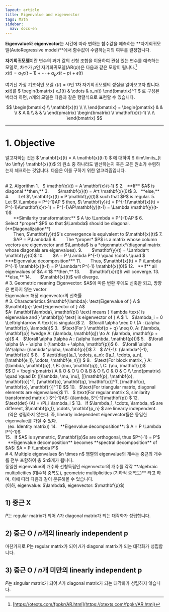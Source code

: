```yaml
---
layout: article
title: Eigenvalue and eigenvector
tags: Math
sidebar:
  nav: docs-en
---
```


**Eigenvalue**와 **eigenvector**는 시간에 따라 변하는 함수값을 예측하는 **자기회귀모델(AutoRegressive model)**에서 함수값이 수렴하는지의 여부를 결정합니다. <br>

<!--more-->

**자기회귀모델**이란 변수의 과거 값의 선형 조합을 이용하여 관심 있는 변수를 예측하는 모델로, 차수가 $p$인 자기회귀모델(AR(p))은 다음과 같은 모양이 됩니다.[^1] <br>
$x(t) = \alpha_1 x(t-1) + \cdots + \alpha_p x(t-p) + \epsilon(t)$

여기선 가장 기초적인 모델 $\epsilon(t) = 0$인 1차 자기회귀모델의 성질을 알아보고자 합니다. <br>
$\mathbf{x}(t)$를 $
\begin{bmatrix}
x_1(t) & \cdots & x_n(t)
\end{bmatrix}^T
$ 로 구성된 벡터라 하면, $n$개의 모델은 다음과 같은 행렬식으로 표현할 수 있습니다. <br>

$$
\begin{bmatrix}
\\ \mathbf{x}(t) \\ \\
\end{bmatrix} =
\begin{pmatrix}
& & \\
& A & \\
& & \\
\end{pmatrix}
\begin{bmatrix}
\\ \mathbf{x}(t-1) \\ \\
\end{bmatrix}
$$

---

# 1. Objective
알고자하는 것은 $ \mathbf{x}(t) = A \mathbf{x}(t-1) $ 에 대하여 $ \lim\limits_{t \to \infty} \mathbf{x}(t)$ 의 원소 중 하나라도 발산하는지 혹은 모든 원소가 수렴하는지 체크하는 것입니다. 다음은 이를 구하기 위한 알고리즘입니다.

<br>
# 2. Algorithm
1. &nbsp; $ \mathbf{x}(t) = A \mathbf{x}(t-1) $
2. &nbsp; **If** $A$ is diagonal **then,**
3. &nbsp; &emsp; $\mathbf{x}(t) = A^t \mathbf{x}(0)$
3. &nbsp; **else,**
4. &nbsp; &emsp; Let $\ \mathbf{x}(t) = P \mathbf{y}(t)$ such that $P$ is regular.
5. &nbsp; &emsp; Let $\ \Lambda = P^{-1}AP $ then, $\ \mathbf{y}(t) = P^{-1}\mathbf{x}(t) = P^{-1}A\mathbf{x}(t-1) = P^{-1}AP\mathbf{y}(t-1) = \Lambda \mathbf{y}(t-1)$ <br>
&nbsp; &emsp; **Similarity transformation:** $ A \to \Lambda = P^{-1}AP $
6. &nbsp; &emsp; Select *proper* $P$ so that $\Lambda$ should be diagonal.(**Diagonalization**) <br>
&nbsp; &emsp; Then, $\mathbf{y}(t)$'s convergence is equivalent to $\mathbf{x}(t)$
7. &nbsp;  &emsp; $AP = P\Lambda$
8. &nbsp; &emsp; The *proper* $P$ is a matrix whose column vectors are eigenvector and $\Lambda$ is a *eigenmatrix*(diagonal matrix whose diagonals are eigenvalues).
9. &nbsp; &emsp; $\mathbf{y}(t) = \Lambda^t \mathbf{y}(0)$
10. &nbsp; &emsp; $A = P \Lambda P^{-1} \quad \cdots \quad $ ***Eigenvalue decomposition***
11. &nbsp; &emsp; Thus, $\mathbf{x}(t) = P \Lambda P^{-1} \mathbf{x}(t-1) = P \Lambda^t P^{-1} \mathbf{x}(0)$
12. &nbsp; **If** all eigenvalues of $A ≤ 1$ **then,**
13. &nbsp; &emsp; $\mathbf{x}(t)$ will converge.
13. &nbsp; **else,**
14. &nbsp; &emsp; $\mathbf{x}(t)$ will diverge.

<br>
# 3. Geometric meaning
Eigenvector: $A$에 따른 변환 후에도 신축만 되고, 방향은 변하지 않는 vector <br>
Eigenvalue: 해당 eigenvector의 신축률

<br>
# 3. Characteristics
$\mathbf{\lambda}: \text{Eigenvalue of } A $ <br>
$\mathbf{p}: \text{Eigenvector of } A$ <br>
$A: (\mathbf{\lambda}, \mathbf{p}) \text{ means } \lambda \text{ is eigenvalue and } \mathbf{p} \text{ is eigenvector of } A $
1. &nbsp; $\lambda_i = 0 \Leftrightarrow A \text{ is singular}$
2. &nbsp; $\forall \alpha \neq 0 \ (A : (\alpha \mathbf{p}, \lambda))$
3. &nbsp; $\text{For } \mathbf{p + q} \neq 0, A: (\lambda, \mathbf{p}) \wedge A: (\lambda, \mathbf{q}) \to A: (\lambda, \mathbf{p + q})$
4. &nbsp; $\forall \alpha (\alpha A : (\alpha \lambda, \mathbf{p}))$
5. &nbsp; $\forall \alpha (A + \alpha I: (\lambda + \alpha, \mathbf{p})$
6. &nbsp; $\forall \alpha (A^\alpha: (\lambda^\alpha, \mathbf{p}))$
7. &nbsp; $ A^{-1}: (\lambda^{-1}, \mathbf{p}) $
8. &nbsp; $ \text{diag}(a_1, \cdots, a_n): ([a_1, \cdots, a_n], [\mathbf{e_1}, \cdots, \mathbf{e_n}]) $
9. &nbsp; $\text{For block matrix, } A: (\lambda, \mathbf{p}), \ B: (\mu, \mathbf{q}), \ C: (\nu, \mathbf{r})$ <br>
$$
D =
\begin{pmatrix}
A & O & O \\
O & B & O \\
O & O & C \\
\end{pmatrix} \quad \quad
D: ([\lambda, \mu, \nu], [[\mathbf{p}, \mathbf{o}, \mathbf{o}]^T, [\mathbf{o}, \mathbf{q}, \mathbf{o}]^T, [\mathbf{o}, \mathbf{o}, \mathbf{r}]^T]) $$
10. &nbsp; $\text{For triangular matrix, diagonal elements are eigenvalues}$
11. &nbsp; $ \text{For regular matrix S, similarity transformed matrix } S^{-1}AS: (\lambda, S^{-1}\mathbf{p}) $
12. &nbsp; $\text{det} (A) = \Pi_i \lambda_i $
13. &nbsp; If $\lambda_1, \cdots, \lambda_n$ are different, $\mathbf{p_1}, \cdots, \mathbf{p_n} $ are linearly independent. <br>
&nbsp; (역은 성립하지 않는다. 즉, linearly independent eigenvector들은 동일한 eigenvalue를 가질 수 있다. <br>
&nbsp; (ex. Identity matrix))
14. &nbsp; **Eigenvalue decomposition**: $ A = P \Lambda P^{-1}$ <br>
15. &nbsp; If $A$ is symmetric, $\mathbf{p}$s are orthogonal, thus $P^{-1} = P'$ <br>
&nbsp; **Eigenvalue decomposition** becomes **spectral decomposition** of $A$: $A = P \Lambda P'$

<br>
# 4. Multiple eigenvalues
$n \times n$ 행렬의 eigenvalue의 개수는 중근의 개수를 전부 포함하여 총 $n$개가 됩니다. <br>
동일한 eigenvalue의 개수와 선형독립인 eigenvector의 개수를 각각 **algebraic multiplicities (대수적 중복도), geometric multiplicities (기하적 중복도)** 라고 하며, 이에 따라 다음과 같이 분류해볼 수 있습니다. <br>
(이하, eigenvalue: $\lambda$, eigenvector: $\mathbf{p}$) <br>

## 1) 중근 X
$P$는 regular matrix가 되어 $\Lambda$가 diagonal matrix가 되는 대각화가 성립합니다. <br>

## 2) 중근 O / $n$개의 linearly independent $\mathbf{p}$
마찬가지로 $P$는 regular matrix가 되어 $\Lambda$가 diagonal matrix가 되는 대각화가 성립합니다. <br>

## 3) 중근 O / $n$개 미만의 linearly independent $\mathbf{p}$
$P$는 singular matrix가 되어 $\Lambda$가 diagonal matrix가 되는 대각화가 성립하지 않습니다. <br>



[^1]: [https://otexts.com/fppkr/AR.html](https://otexts.com/fppkr/AR.html)
